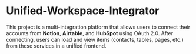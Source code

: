 # Unified-Workspace-Integrator
This project is a multi-integration platform that allows users to connect their accounts from **Notion**, **Airtable**, and **HubSpot** using OAuth 2.0. After connecting, users can load and view items (contacts, tables, pages, etc.) from these services in a unified frontend.
